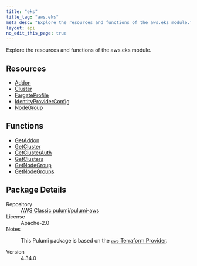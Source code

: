 ```yaml
---
title: "eks"
title_tag: "aws.eks"
meta_desc: "Explore the resources and functions of the aws.eks module."
layout: api
no_edit_this_page: true
---
```


<!-- WARNING: this file was generated by Pulumi Docs Generator. -->
<!-- Do not edit by hand unless you're certain you know what you are doing! -->

Explore the resources and functions of the aws.eks module.

<h2 id="resources">Resources</h2>
<ul class="api">
    <li><a href="addon/" title="Addon"><span class="api-symbol api-symbol--resource"></span>Addon</a></li>
    <li><a href="cluster/" title="Cluster"><span class="api-symbol api-symbol--resource"></span>Cluster</a></li>
    <li><a href="fargateprofile/" title="FargateProfile"><span class="api-symbol api-symbol--resource"></span>FargateProfile</a></li>
    <li><a href="identityproviderconfig/" title="IdentityProviderConfig"><span class="api-symbol api-symbol--resource"></span>IdentityProviderConfig</a></li>
    <li><a href="nodegroup/" title="NodeGroup"><span class="api-symbol api-symbol--resource"></span>NodeGroup</a></li>
</ul>

<h2 id="functions">Functions</h2>
<ul class="api">
    <li><a href="getaddon/" title="GetAddon"><span class="api-symbol api-symbol--function"></span>GetAddon</a></li>
    <li><a href="getcluster/" title="GetCluster"><span class="api-symbol api-symbol--function"></span>GetCluster</a></li>
    <li><a href="getclusterauth/" title="GetClusterAuth"><span class="api-symbol api-symbol--function"></span>GetClusterAuth</a></li>
    <li><a href="getclusters/" title="GetClusters"><span class="api-symbol api-symbol--function"></span>GetClusters</a></li>
    <li><a href="getnodegroup/" title="GetNodeGroup"><span class="api-symbol api-symbol--function"></span>GetNodeGroup</a></li>
    <li><a href="getnodegroups/" title="GetNodeGroups"><span class="api-symbol api-symbol--function"></span>GetNodeGroups</a></li>
</ul>

<h2 id="package-details">Package Details</h2>
<dl class="package-details">
	<dt>Repository</dt>
	<dd><a href="https://github.com/pulumi/pulumi-aws">AWS Classic pulumi/pulumi-aws</a></dd>
	<dt>License</dt>
	<dd>Apache-2.0</dd>
	<dt>Notes</dt>
	<dd><p>This Pulumi package is based on the <a href="https://github.com/hashicorp/terraform-provider-aws"><code>aws</code> Terraform Provider</a>.</p>
</dd>
	<dt>Version</dt>
	<dd>4.34.0</dd>
</dl>

